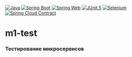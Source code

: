 [![Java](https://img.shields.io/badge/Java-E43222??style=for-the-badge&logo=openjdk&logoColor=FFFFFF)](https://www.java.com/)
[![Spring Boot](https://img.shields.io/badge/Spring_Boot-FFFFFF??style=for-the-badge&logo=Spring)](https://spring.io/projects/spring-boot/)
[![Spring Web](https://img.shields.io/badge/Spring_Web-FFFFFF??style=for-the-badge&logo=Spring)](https://spring.io/guides/gs/serving-web-content/)
[![JUnit 5](https://img.shields.io/badge/JUnit-FFFFFF??style=for-the-badge&logo=JUnit5&logoColor=3B84C3)](https://junit.org/junit5/)
[![Selenium](https://img.shields.io/badge/Selenium-FFFFFF??style=for-the-badge&logo=Selenium&logoColor=00cc00)](https://www.selenium.dev/)
[![Spring Cloud Contract](https://img.shields.io/badge/Spring_Cloud_Contract-FFFFFF??style=for-the-badge&logo=Spring)](https://spring.io/projects/spring-cloud-contract/)
# m1-test  
### Тестирование микросервисов  